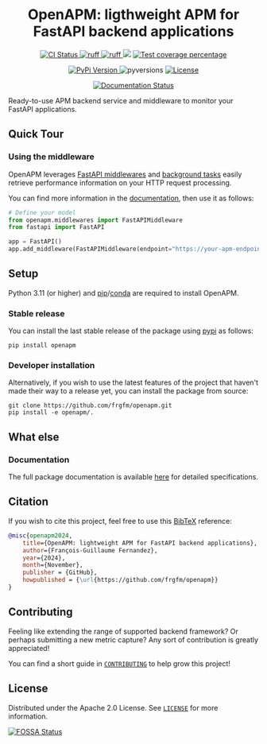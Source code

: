 <h1 align="center">
  OpenAPM: ligthweight APM for FastAPI backend applications
</h1>

<p align="center">
  <a href="https://github.com/frgfm/openapm/actions/workflows/build.yml">
    <img alt="CI Status" src="https://img.shields.io/github/actions/workflow/status/frgfm/openapm/build.yml?branch=main&label=CI&logo=github&style=flat-square">
  </a>
  <a href="https://github.com/astral-sh/ruff">
    <img src="https://img.shields.io/badge/Linter-Ruff-FCC21B?style=flat-square&logo=ruff&logoColor=white" alt="ruff">
  </a>
  <a href="https://github.com/astral-sh/ruff">
    <img src="https://img.shields.io/badge/Formatter-Ruff-FCC21B?style=flat-square&logo=Python&logoColor=white" alt="ruff">
  </a>
  <a href="https://app.codacy.com/gh/frgfm/openapm/dashboard?utm_source=github.com&amp;utm_medium=referral&amp;utm_content=frgfm/openapm&amp;utm_campaign=Badge_Grade"><img src="https://app.codacy.com/project/badge/Grade/b93f051065cc4f43bb3e7e46435ca98b"/></a>
  <a href="https://codecov.io/gh/frgfm/openapm">
    <img src="https://img.shields.io/codecov/c/github/frgfm/openapm.svg?logo=codecov&style=flat-square&label=Coverage" alt="Test coverage percentage">
  </a>
</p>
<p align="center">
  <a href="https://pypi.org/project/openapm/">
    <img src="https://img.shields.io/pypi/v/openapm.svg?logo=PyPI&logoColor=fff&style=flat-square&label=PyPI" alt="PyPi Version">
  </a>
  <img src="https://img.shields.io/pypi/pyversions/openapm.svg?logo=Python&label=Python&logoColor=fff&style=flat-square" alt="pyversions">
  <a href="https://github.com/frgfm/openapm/blob/main/LICENSE">
    <img src="https://img.shields.io/github/license/frgfm/openapm.svg?label=License&logoColor=fff&style=flat-square" alt="License">
  </a>
</p>
<p align="center">
  <a href="https://frgfm.github.io/openapm">
    <img src="https://img.shields.io/github/actions/workflow/status/frgfm/openapm/docs.yaml?branch=main&label=Documentation&logo=read-the-docs&logoColor=white&style=flat-square" alt="Documentation Status">
  </a>
</p>

Ready-to-use APM backend service and middleware to monitor your FastAPI applications.

## Quick Tour

### Using the middleware

OpenAPM leverages [FastAPI middlewares](https://fastapi.tiangolo.com/tutorial/middleware/#create-a-middleware) and [background tasks](https://fastapi.tiangolo.com/tutorial/background-tasks/) easily retrieve performance information on your HTTP request processing.

You can find more information in the [documentation](https://frgfm.github.io/openapm/middlewares.html), then use it as follows:

```python
# Define your model
from openapm.middlewares import FastAPIMiddleware
from fastapi import FastAPI

app = FastAPI()
app.add_middleware(FastAPIMiddleware(endpoint="https://your-apm-endpoint.com"))
```


## Setup

Python 3.11 (or higher) and [pip](https://pip.pypa.io/en/stable/)/[conda](https://docs.conda.io/en/latest/miniconda.html) are required to install OpenAPM.

### Stable release

You can install the last stable release of the package using [pypi](https://pypi.org/project/openapm/) as follows:

```shell
pip install openapm
```

### Developer installation

Alternatively, if you wish to use the latest features of the project that haven't made their way to a release yet, you can install the package from source:

```shell
git clone https://github.com/frgfm/openapm.git
pip install -e openapm/.
```


## What else

### Documentation

The full package documentation is available [here](https://frgfm.github.io/openapm/) for detailed specifications.


## Citation

If you wish to cite this project, feel free to use this [BibTeX](http://www.bibtex.org/) reference:

```bibtex
@misc{openapm2024,
    title={OpenAPM: lightweight APM for FastAPI backend applications},
    author={François-Guillaume Fernandez},
    year={2024},
    month={November},
    publisher = {GitHub},
    howpublished = {\url{https://github.com/frgfm/openapm}}
}
```



## Contributing

Feeling like extending the range of supported backend framework? Or perhaps submitting a new metric capture? Any sort of contribution is greatly appreciated!

You can find a short guide in [`CONTRIBUTING`](CONTRIBUTING.md) to help grow this project!



## License

Distributed under the Apache 2.0 License. See [`LICENSE`](LICENSE) for more information.

[![FOSSA Status](https://app.fossa.com/api/projects/git%2Bgithub.com%2Ffrgfm%2Fopenapm.svg?type=large&issueType=license)](https://app.fossa.com/projects/git%2Bgithub.com%2Ffrgfm%2Fopenapm?ref=badge_large&issueType=license)
